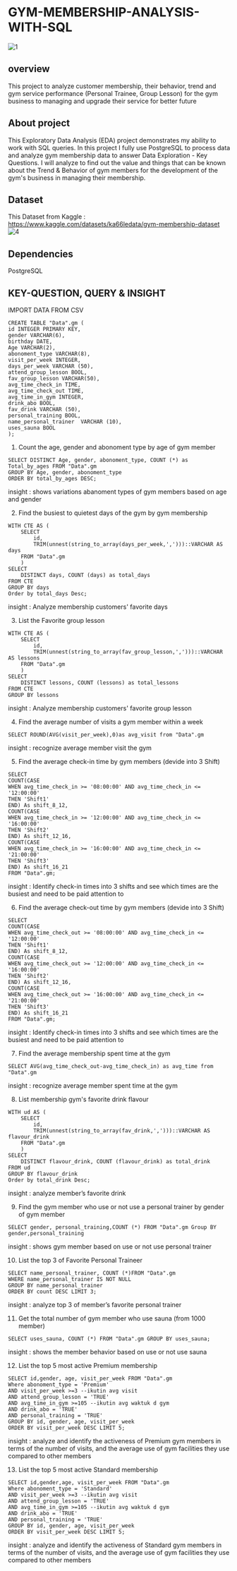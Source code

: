 # GYM-MEMBERSHIP-ANALYSIS-WITH-SQL
![1](https://github.com/saquinanoor/gym-membership-analyze-/blob/main/1.jpg)

## overview
This project to analyze customer membership, their behavior, trend and gym service performance (Personal Trainee,  Group Lesson) for the gym business to managing and
upgrade their service for better future

## About project
This Exploratory Data Analysis (EDA) project demonstrates my ability to work with SQL queries.
In this project I fully use PostgreSQL to process data and analyze gym membership data to answer Data Exploration - Key Questions.
I will analyze to find out the value and things that can be known about the Trend & Behavior of gym members 
for the development of the gym's business in managing their membership.

## Dataset
This Dataset from Kaggle : https://www.kaggle.com/datasets/ka66ledata/gym-membership-dataset
![4](https://github.com/saquinanoor/gym-membership-analyze-/blob/main/4.jpg)

## Dependencies
PostgreSQL

## KEY-QUESTION, QUERY & INSIGHT
IMPORT DATA FROM CSV
```
CREATE TABLE "Data".gm (
id INTEGER PRIMARY KEY,
gender VARCHAR(6),
birthday DATE,
Age VARCHAR(2),
abonoment_type VARCHAR(8),
visit_per_week INTEGER,
days_per_week VARCHAR (50),
attend_group_lesson BOOL,
fav_group_lesson VARCHAR(50),
avg_time_check_in TIME,
avg_time_check_out TIME,
avg_time_in_gym INTEGER,
drink_abo BOOL,
fav_drink VARCHAR (50),
personal_training BOOL,
name_personal_trainer  VARCHAR (10),
uses_sauna BOOL
);
```

1. Count the age, gender and abonoment type by age of gym member
```
SELECT DISTINCT Age, gender, abonoment_type, COUNT (*) as Total_by_ages FROM "Data".gm 
GROUP BY Age, gender, abonoment_type
ORDER BY total_by_ages DESC;
```
insight : shows variations abanoment types of gym members based on age and gender

2. Find the busiest to quietest days of the gym by gym membership
```
WITH CTE AS (
	SELECT
		id,
		TRIM(unnest(string_to_array(days_per_week,',')))::VARCHAR AS days
	FROM "Data".gm
	)
SELECT
	DISTINCT days, COUNT (days) as total_days
FROM CTE
GROUP BY days
Order by total_days Desc;
```
insight : Analyze membership customers' favorite days

3. List the Favorite group lesson
```
WITH CTE AS (
	SELECT
		id,
		TRIM(unnest(string_to_array(fav_group_lesson,',')))::VARCHAR AS lessons
	FROM "Data".gm
	)
SELECT
	DISTINCT lessons, COUNT (lessons) as total_lessons
FROM CTE
GROUP BY lessons
```
insight : Analyze membership customers' favorite group lesson

4. Find the average number of visits a gym member within a week
```
SELECT ROUND(AVG(visit_per_week),0)as avg_visit from "Data".gm
```
insight : recognize average member visit the gym

5. Find the average check-in time by gym members (devide into 3 Shift)
```
SELECT
COUNT(CASE 
WHEN avg_time_check_in >= '08:00:00' AND avg_time_check_in <= '12:00:00'
THEN 'Shift1'
END) As shift_8_12,
COUNT(CASE 
WHEN avg_time_check_in >= '12:00:00' AND avg_time_check_in <= '16:00:00'
THEN 'Shift2'
END) As shift_12_16,
COUNT(CASE
WHEN avg_time_check_in >= '16:00:00' AND avg_time_check_in <= '21:00:00'
THEN 'Shift3'
END) As shift_16_21
FROM "Data".gm;
```
insight : Identify check-in times into 3 shifts and see which times are the busiest and need to be paid attention to

6. Find the average check-out time by gym members (devide into 3 Shift)
```
SELECT
COUNT(CASE 
WHEN avg_time_check_out >= '08:00:00' AND avg_time_check_in <= '12:00:00'
THEN 'Shift1'
END) As shift_8_12,
COUNT(CASE 
WHEN avg_time_check_out >= '12:00:00' AND avg_time_check_in <= '16:00:00'
THEN 'Shift2'
END) As shift_12_16,
COUNT(CASE
WHEN avg_time_check_out >= '16:00:00' AND avg_time_check_in <= '21:00:00'
THEN 'Shift3'
END) As shift_16_21
FROM "Data".gm;
```
insight : Identify check-in times into 3 shifts and see which times are the busiest and need to be paid attention to

7. Find the average membership spent time at the gym
```
SELECT AVG(avg_time_check_out-avg_time_check_in) as avg_time from "Data".gm
```
insight : recognize average member spent time at the gym

8. List membership gym's favorite drink flavour
```
WITH ud AS (
	SELECT
		id,
		TRIM(unnest(string_to_array(fav_drink,',')))::VARCHAR AS flavour_drink
	FROM "Data".gm
	)
SELECT
	DISTINCT flavour_drink, COUNT (flavour_drink) as total_drink
FROM ud
GROUP BY flavour_drink
Order by total_drink Desc;
```
insight : analyze member’s favorite drink

9. Find the gym member who use or not use a personal trainer by gender of gym member
```
SELECT gender, personal_training,COUNT (*) FROM "Data".gm Group BY gender,personal_training
```
insight : shows gym member based on use or not use personal trainer

10. List the top 3 of Favorite Personal Traineer
```
SELECT name_personal_trainer, COUNT (*)FROM "Data".gm 
WHERE name_personal_trainer IS NOT NULL
GROUP BY name_personal_trainer 
ORDER BY count DESC LIMIT 3;
```
insight : analyze top 3 of member’s favorite personal trainer 

11. Get the total number of gym member who use sauna (from 1000 member)
```
SELECT uses_sauna, COUNT (*) FROM "Data".gm GROUP BY uses_sauna;
```
insight : shows the member behavior based on use or not use sauna

12. List the top 5 most active Premium membership
```
SELECT id,gender, age, visit_per_week FROM "Data".gm
Where abonoment_type = 'Premium'
AND visit_per_week >=3 --ikutin avg visit
AND attend_group_lesson = 'TRUE'
AND avg_time_in_gym >=105 --ikutin avg waktuk d gym
AND drink_abo = 'TRUE'
AND personal_training = 'TRUE'
GROUP BY id, gender, age, visit_per_week
ORDER BY visit_per_week DESC LIMIT 5;
```
insight : analyze and identify the activeness of  Premium gym members in terms of the number of visits, and the average use of gym facilities they use compared to other members

13. List the top 5 most active Standard membership
```
SELECT id,gender,age, visit_per_week FROM "Data".gm
Where abonoment_type = 'Standard'
AND visit_per_week >=3 --ikutin avg visit
AND attend_group_lesson = 'TRUE'
AND avg_time_in_gym >=105 --ikutin avg waktuk d gym
AND drink_abo = 'TRUE'
AND personal_training = 'TRUE'
GROUP BY id, gender, age, visit_per_week
ORDER BY visit_per_week DESC LIMIT 5;
```
insight : analyze and identify the activeness of Standard gym members in terms of the number of visits, and the average use of gym facilities they use compared to other members
